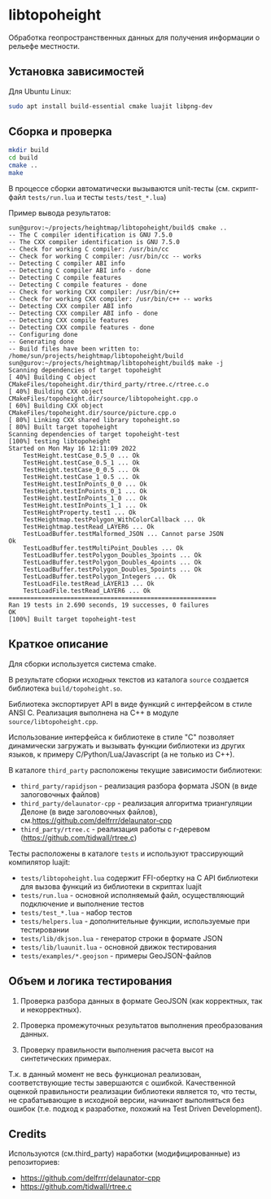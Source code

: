 libtopoheight
=============

Обработка геопространственных данных для получения информации о рельефе местности.

Установка зависимостей
----------------------

Для Ubuntu Linux:

```bash
sudo apt install build-essential cmake luajit libpng-dev
```

Сборка и проверка
-----------------

```bash
mkdir build
cd build
cmake ..
make
```

В процессе сборки автоматически вызываются unit-тесты (см. скрипт-файл ``tests/run.lua`` и тесты ``tests/test_*.lua``)

Пример вывода результатов:
```
sun@gurov:~/projects/heightmap/libtopoheight/build$ cmake ..
-- The C compiler identification is GNU 7.5.0
-- The CXX compiler identification is GNU 7.5.0
-- Check for working C compiler: /usr/bin/cc
-- Check for working C compiler: /usr/bin/cc -- works
-- Detecting C compiler ABI info
-- Detecting C compiler ABI info - done
-- Detecting C compile features
-- Detecting C compile features - done
-- Check for working CXX compiler: /usr/bin/c++
-- Check for working CXX compiler: /usr/bin/c++ -- works
-- Detecting CXX compiler ABI info
-- Detecting CXX compiler ABI info - done
-- Detecting CXX compile features
-- Detecting CXX compile features - done
-- Configuring done
-- Generating done
-- Build files have been written to: /home/sun/projects/heightmap/libtopoheight/build
sun@gurov:~/projects/heightmap/libtopoheight/build$ make -j
Scanning dependencies of target topoheight
[ 40%] Building C object CMakeFiles/topoheight.dir/third_party/rtree.c/rtree.c.o
[ 40%] Building CXX object CMakeFiles/topoheight.dir/source/libtopoheight.cpp.o
[ 60%] Building CXX object CMakeFiles/topoheight.dir/source/picture.cpp.o
[ 80%] Linking CXX shared library topoheight.so
[ 80%] Built target topoheight
Scanning dependencies of target topoheight-test
[100%] testing libtopoheight
Started on Mon May 16 12:11:09 2022
    TestHeight.testCase_0.5_0 ... Ok
    TestHeight.testCase_0.5_1 ... Ok
    TestHeight.testCase_0_0.5 ... Ok
    TestHeight.testCase_1_0.5 ... Ok
    TestHeight.testInPoints_0_0 ... Ok
    TestHeight.testInPoints_0_1 ... Ok
    TestHeight.testInPoints_1_0 ... Ok
    TestHeight.testInPoints_1_1 ... Ok
    TestHeightProperty.test1 ... Ok
    TestHeightmap.testPolygon_WithColorCallback ... Ok
    TestHeightmap.testRead_LAYER6 ... Ok
    TestLoadBuffer.testMalformed_JSON ... Cannot parse JSON
Ok
    TestLoadBuffer.testMultiPoint_Doubles ... Ok
    TestLoadBuffer.testPolygon_Doubles_3points ... Ok
    TestLoadBuffer.testPolygon_Doubles_4points ... Ok
    TestLoadBuffer.testPolygon_Doubles_5points ... Ok
    TestLoadBuffer.testPolygon_Integers ... Ok
    TestLoadFile.testRead_LAYER13 ... Ok
    TestLoadFile.testRead_LAYER6 ... Ok
=========================================================
Ran 19 tests in 2.690 seconds, 19 successes, 0 failures
OK
[100%] Built target topoheight-test
```

Краткое описание
----------------

Для сборки используется система cmake.

В результате сборки исходных текстов из каталога ``source`` создается библиотека ``build/topoheight.so``.

Библиотека экспортирует API в виде функций с интерфейсом в стиле ANSI C.
Реализация выполнена на C++ в модуле ``source/libtopoheight.cpp``.

Использование интерфейса к библиотеке в стиле "С" позволяет динамически загружать и вызывать функции библиотеки
из других языков, к примеру C/Python/Lua/Javascript (а не только из C++).

В каталоге ``third_party`` расположены текущие зависимости библиотеки:
- ``third_party/rapidjson`` - реализация разбора формата JSON (в виде залоговочных файлов)
- ``third_party/delaunator-cpp`` - реализация алгоритма триангуляции Делоне (в виде заголовочных файлов), см.https://github.com/delfrrr/delaunator-cpp
- ``third_party/rtree.c`` - реализация работы с r-деревом (https://github.com/tidwall/rtree.c)

Тесты расположены в каталоге ``tests`` и используют трассирующий компилятор luajit:
- ``tests/libtopoheight.lua`` содержит FFI-обертку на C API библиотеки для вызова функций из библиотеки в скриптах luajit
- ``tests/run.lua`` - основной исполняемый файл, осуществляющий подключение и выполнение тестов
- ``tests/test_*.lua`` - набор тестов
- ``tests/helpers.lua`` - дополнительные функции, используемые при тестировании
- ``tests/lib/dkjson.lua`` - генератор строки в формате JSON
- ``tests/lib/luaunit.lua`` - основной движок тестирования
- ``tests/examples/*.geojson`` - примеры GeoJSON-файлов

Объем и логика тестирования
---------------------------

1. Проверка разбора данных в формате GeoJSON (как корректных, так и некорректных).

2. Проверка промежуточных результатов выполнения преобразования данных.

3. Проверку правильности выполнения расчета высот на синтетических примерах.

Т.к. в данный момент не весь функционал реализован, соответствующие тесты завершаются с ошибкой.
Качественной оценкой правильности реализации библиотеки является то, что тесты, не срабатывающие в исходной версии,
начинают выполняться без ошибок (т.е. подход к разработке, похожий на Test Driven Development).

Credits
-------

Используются (см.third_party) наработки (модифицированные) из репозиториев:
- https://github.com/delfrrr/delaunator-cpp
- https://github.com/tidwall/rtree.c
